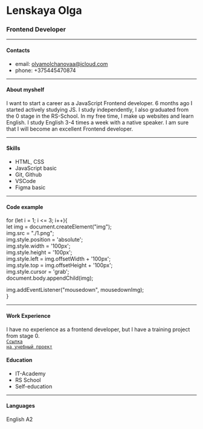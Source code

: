 # Lenskaya Olga  
### Frontend Developer
***
#### Contacts  
* email: olyamolchanovaa@icloud.com  
* phone: +375445470874
***
#### About myshelf

I want to start a career as a JavaScript Frontend developer. 6 months ago I started actively studying JS. I study independently, I also graduated from the 0 stage in the RS-School. In my free time, I make up websites and learn English. I study English 3-4 times a week with a native speaker. I am sure that I will become an excellent Frontend developer.
***

#### Skills
* HTML, CSS
* JavaScript basic
* Git, Github
* VSCode
* Figma basic
***
#### Code example
for (let i = 1; i <= 3; i++){  
  let img = document.createElement("img");  
  img.src = "./1.png";  
  img.style.position = 'absolute';  
  img.style.width =  '100px';  
  img.style.height = '100px';  
  img.style.left =  img.offsetWidth + '100px';  
  img.style.top = img.offsetHeight + '100px';  
  img.style.cursor = 'grab';  
  document.body.appendChild(img);  

  img.addEventListener("mousedown", mousedownImg);  
}
***
#### Work Experience
I have no experience as a frontend developer, but I have a training project from stage 0.  
<code>[Ссылка на учебный проект](https://rolling-scopes-school.github.io/holaiamolya-JSFEPRESCHOOL2022Q2/travel/)
</code>
#### Education
* IT-Academy
* RS School
* Self-education
***
#### Languages
English A2